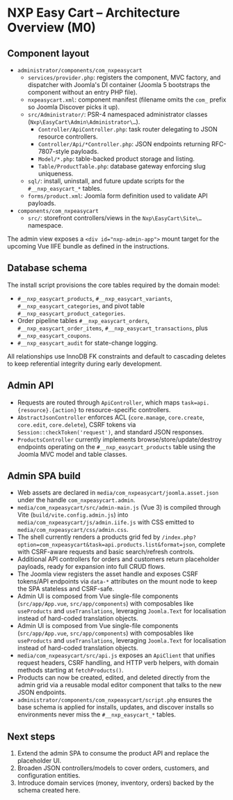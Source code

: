 # NXP Easy Cart – Architecture Overview (M0)

## Component layout

-   `administrator/components/com_nxpeasycart`
    -   `services/provider.php`: registers the component, MVC factory, and dispatcher with Joomla's DI container (Joomla 5 bootstraps the component without an entry PHP file).
    -   `nxpeasycart.xml`: component manifest (filename omits the `com_` prefix so Joomla Discover picks it up).
    -   `src/Administrator/`: PSR-4 namespaced administrator classes (`Nxp\EasyCart\Admin\Administrator\…`).
        -   `Controller/ApiController.php`: task router delegating to JSON resource controllers.
        -   `Controller/Api/*Controller.php`: JSON endpoints returning RFC-7807-style payloads.
        -   `Model/*.php`: table-backed product storage and listing.
        -   `Table/ProductTable.php`: database gateway enforcing slug uniqueness.
    -   `sql/`: install, uninstall, and future update scripts for the `#__nxp_easycart_*` tables.
    -   `forms/product.xml`: Joomla form definition used to validate API payloads.
-   `components/com_nxpeasycart`
    -   `src/`: storefront controllers/views in the `Nxp\EasyCart\Site\…` namespace.

The admin view exposes a `<div id="nxp-admin-app">` mount target for the upcoming Vue IIFE bundle as defined in the instructions.

## Database schema

The install script provisions the core tables required by the domain model:

-   `#__nxp_easycart_products`, `#__nxp_easycart_variants`, `#__nxp_easycart_categories`, and pivot table `#__nxp_easycart_product_categories`.
-   Order pipeline tables `#__nxp_easycart_orders`, `#__nxp_easycart_order_items`, `#__nxp_easycart_transactions`, plus `#__nxp_easycart_coupons`.
-   `#__nxp_easycart_audit` for state-change logging.

All relationships use InnoDB FK constraints and default to cascading deletes to keep referential integrity during early development.

## Admin API

-   Requests are routed through `ApiController`, which maps `task=api.{resource}.{action}` to resource-specific controllers.
-   `AbstractJsonController` enforces ACL (`core.manage`, `core.create`, `core.edit`, `core.delete`), CSRF tokens via `Session::checkToken('request')`, and standard JSON responses.
-   `ProductsController` currently implements browse/store/update/destroy endpoints operating on the `#__nxp_easycart_products` table using the Joomla MVC model and table classes.

## Admin SPA build

-   Web assets are declared in `media/com_nxpeasycart/joomla.asset.json` under the handle `com_nxpeasycart.admin`.
-   `media/com_nxpeasycart/src/admin-main.js` (Vue 3) is compiled through Vite (`build/vite.config.admin.js`) into `media/com_nxpeasycart/js/admin.iife.js` with CSS emitted to `media/com_nxpeasycart/css/admin.css`.
-   The shell currently renders a products grid fed by `/index.php?option=com_nxpeasycart&task=api.products.list&format=json`, complete with CSRF-aware requests and basic search/refresh controls.
-   Additional API controllers for orders and customers return placeholder payloads, ready for expansion into full CRUD flows.
-   The Joomla view registers the asset handle and exposes CSRF tokens/API endpoints via `data-*` attributes on the mount node to keep the SPA stateless and CSRF-safe.
-   Admin UI is composed from Vue single-file components (`src/app/App.vue`, `src/app/components`) with composables like `useProducts` and `useTranslations`, leveraging `Joomla.Text` for localisation instead of hard-coded translation objects.
-   Admin UI is composed from Vue single-file components (`src/app/App.vue`, `src/app/components`) with composables like `useProducts` and `useTranslations`, leveraging `Joomla.Text` for localisation instead of hard-coded translation objects.
-   `media/com_nxpeasycart/src/api.js` exposes an `ApiClient` that unifies request headers, CSRF handling, and HTTP verb helpers, with domain methods starting at `fetchProducts()`.
-   Products can now be created, edited, and deleted directly from the admin grid via a reusable modal editor component that talks to the new JSON endpoints.
-   `administrator/components/com_nxpeasycart/script.php` ensures the base schema is applied for installs, updates, and discover installs so environments never miss the `#__nxp_easycart_*` tables.

## Next steps

1. Extend the admin SPA to consume the product API and replace the placeholder UI.
2. Broaden JSON controllers/models to cover orders, customers, and configuration entities.
3. Introduce domain services (money, inventory, orders) backed by the schema created here.
